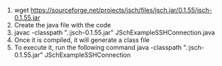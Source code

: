 

1. wget https://sourceforge.net/projects/jsch/files/jsch.jar/0.1.55/jsch-0.1.55.jar
2. Create the java file with the code
3. javac -classpath ".:jsch-0.1.55.jar" JSchExampleSSHConnection.java
4. Once it is compiled, it will generate a class file
5. To execute it, run the following command
	java -classpath ".:jsch-0.1.55.jar" JSchExampleSSHConnection
